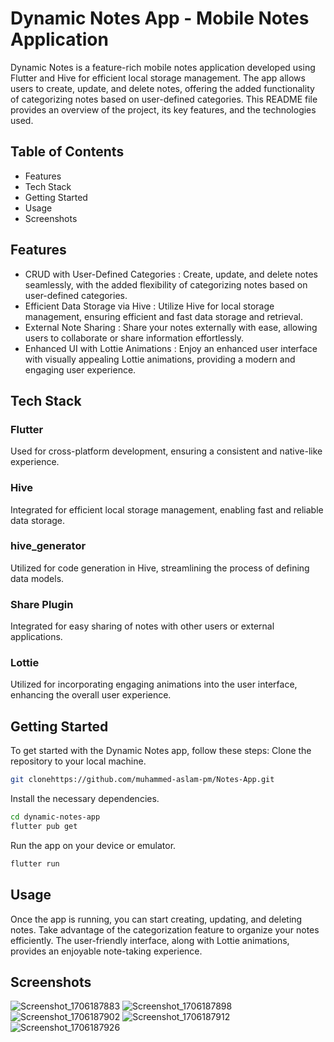 # Dynamic Notes App - Mobile Notes Application
Dynamic Notes is a feature-rich mobile notes application developed using Flutter and Hive for efficient local storage management. The app allows users to create, update, and delete notes, offering the added functionality of categorizing notes based on user-defined categories. This README file provides an overview of the project, its key features, and the technologies used.
## Table of Contents
- Features
- Tech Stack
- Getting Started
- Usage
- Screenshots
## Features
- CRUD with User-Defined Categories : Create, update, and delete notes seamlessly, with the added flexibility of categorizing notes based on user-defined categories.
- Efficient Data Storage via Hive : Utilize Hive for local storage management, ensuring efficient and fast data storage and retrieval.
- External Note Sharing : Share your notes externally with ease, allowing users to collaborate or share information effortlessly.
- Enhanced UI with Lottie Animations : Enjoy an enhanced user interface with visually appealing Lottie animations, providing a modern and engaging user experience.
## Tech Stack
### Flutter
Used for cross-platform development, ensuring a consistent and native-like experience.
### Hive
Integrated for efficient local storage management, enabling fast and reliable data storage.
### hive_generator
Utilized for code generation in Hive, streamlining the process of defining data models.
### Share Plugin
Integrated for easy sharing of notes with other users or external applications.
### Lottie
Utilized for incorporating engaging animations into the user interface, enhancing the overall user experience.
## Getting Started
To get started with the Dynamic Notes app, follow these steps:
Clone the repository to your local machine.
```bash
git clonehttps://github.com/muhammed-aslam-pm/Notes-App.git
```
Install the necessary dependencies.
```bash
cd dynamic-notes-app
flutter pub get
```
Run the app on your device or emulator.
```bash
flutter run
```
## Usage
Once the app is running, you can start creating, updating, and deleting notes. Take advantage of the categorization feature to organize your notes efficiently. The user-friendly interface, along with Lottie animations, provides an enjoyable note-taking experience.
## Screenshots
![Screenshot_1706187883](https://github.com/muhammed-aslam-pm/Notes-App/assets/124497102/df775095-dcf5-4cd2-915f-9d16240de346)
![Screenshot_1706187898](https://github.com/muhammed-aslam-pm/Notes-App/assets/124497102/2aafdf64-11d7-443b-a113-b0214dbfbc2d)
![Screenshot_1706187902](https://github.com/muhammed-aslam-pm/Notes-App/assets/124497102/bd556a6f-b27c-4f2b-ba63-30fad85feb76)
![Screenshot_1706187912](https://github.com/muhammed-aslam-pm/Notes-App/assets/124497102/e0539094-d47c-4547-83d3-d0f9abd21bef)
![Screenshot_1706187926](https://github.com/muhammed-aslam-pm/Notes-App/assets/124497102/7df2489b-eee6-485f-9bc3-00d143d6cfa4)

 
